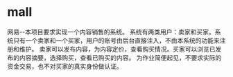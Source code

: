 # mall
网易--本项目要求实现一个内容销售的系统。  系统有两类用户：卖家和买家。系统只有一个卖家和一个买家，用户的账号由后台直接注入，不由本系统的功能来注册和维护。  卖家可以发布内容，为内容定价，查看购买情况。买家可以浏览已发布的内容摘要，选择购买，查看已购买的内容。  为作业简便起见，不要求实际的资金交易，也不对买家的真实身份做认证。
